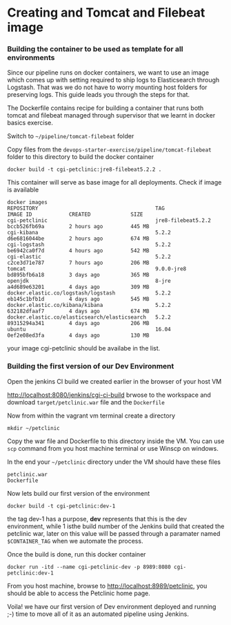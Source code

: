 # Creating and Tomcat and Filebeat image

### Building the container to be used as template for all environments

Since our pipeline runs on docker containers, we want to use an image which comes up with setting required to ship logs to Elasticsearch through Logstash. That was we do not have to worry mounting host folders for preserving logs. This guide leads you through the steps for that.

The Dockerfile contains recipe for building a container that runs both tomcat and filebeat managed through supervisor that we learnt in docker basics exercise. 

Switch to ```~/pipeline/tomcat-filebeat``` folder

Copy files from the ```devops-starter-exercise/pipeline/tomcat-filebeat``` folder to this directory to build the docker container 

```shell
docker build -t cgi-petclinic:jre8-filebeat5.2.2 .
```

This container will serve as base image for all deployments. Check if image is available 

```shell
docker images
REPOSITORY                                      TAG                  IMAGE ID            CREATED             SIZE
cgi-petclinic                                   jre8-filebeat5.2.2   bccb526fb69a        2 hours ago         445 MB
cgi-kibana                                      5.2.2                d6e6816044be        2 hours ago         674 MB
cgi-logstash                                    5.2.2                be6942ca0f7d        4 hours ago         542 MB
cgi-elastic                                     5.2.2                c2ce3d71e787        7 hours ago         206 MB
tomcat                                          9.0.0-jre8           bd895bfb6a18        3 days ago          365 MB
openjdk                                         8-jre                a4d689e63201        4 days ago          309 MB
docker.elastic.co/logstash/logstash             5.2.2                eb145c1bfb1d        4 days ago          545 MB
docker.elastic.co/kibana/kibana                 5.2.2                632182dfaaf7        4 days ago          674 MB
docker.elastic.co/elasticsearch/elasticsearch   5.2.2                89315294a341        4 days ago          206 MB
ubuntu                                          16.04                0ef2e08ed3fa        4 days ago          130 MB
```

your image cgi-petclinic should be availabe in the list.

### Building the first version of our Dev Environment

Open the jenkins CI build we created earlier in the browser of your host VM

[http://localhost:8080/jenkins/cgi-ci-build]() brwose to the workspace and download ```target/petclinic.war``` file and the ```Dockerfile```

Now from within the vagrant vm terminal create a directory 

```shell
mkdir ~/petclinic
```

Copy the war file and Dockerfile to this directory inside the VM. You can use ```scp``` command from you host machine terminal or use Winscp on windows.

In the end your ```~/petclinic``` directory under the VM should have these files 

```shell
petclinic.war
Dockerfile
```

Now lets build our first version of the environment
```shell
docker build -t cgi-petclinic:dev-1
```
the tag dev-1 has a purpose, __dev__ represents that this is the dev environment, while 1 isthe build number of the Jenkins build that created the petclinic war, later on this value will be passed through a paramater named ```$CONTAINER_TAG``` when we automate the process.

Once the build is done, run this docker container 

```shell
docker run -itd --name cgi-petclinic-dev -p 8989:8080 cgi-petclinic:dev-1
```

From you host machine, browse to [http://localhost:8989/petclinic](), you should be able to access the Petclinic home page.

Voila! we have our first version of Dev environment deployed and running ;-) time to move all of it as an automated pipeline using Jenkins.